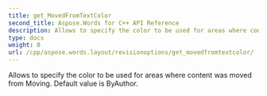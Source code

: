 ```yaml
---
title: get_MovedFromTextColor
second_title: Aspose.Words for C++ API Reference
description: Allows to specify the color to be used for areas where content was moved from Moving. Default value is ByAuthor. 
type: docs
weight: 0
url: /cpp/aspose.words.layout/revisionoptions/get_movedfromtextcolor/
---
```


Allows to specify the color to be used for areas where content was moved from Moving. Default value is ByAuthor. 

